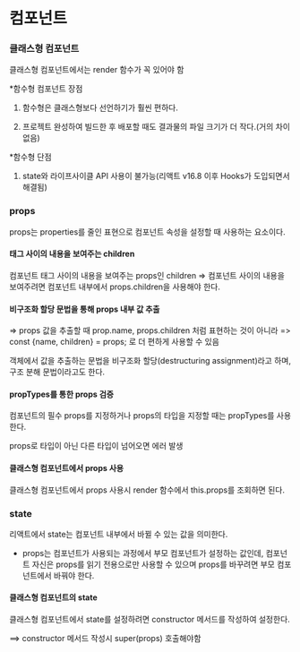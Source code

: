 # 컴포넌트

### 클래스형 컴포넌트

클래스형 컴포넌트에서는 render 함수가 꼭 있어야 함

\*함수형 컴포넌트 장점

1. 함수형은 클래스형보다 선언하기가 훨씬 편하다.

2. 프로젝트 완성하여 빌드한 후 배포할 때도 결과물의 파일 크기가 더 작다.(거의 차이 없음)

\*함수형 단점

1. state와 라이프사이클 API 사용이 불가능(리액트 v16.8 이후 Hooks가 도입되면서 해결됨)

### props

props는 properties를 줄인 표현으로 컴포넌트 속성을 설정할 때 사용하는 요소이다.

#### 태그 사이의 내용을 보여주는 children

컴포넌트 태그 사이의 내용을 보여주는 props인 children
=> 컴포넌트 사이의 내용을 보여주려면 컴포넌트 내부에서 props.children을 사용해야 한다.

#### 비구조화 할당 문법을 통해 props 내부 값 추출

=> props 값을 추출할 때 prop.name, props.children 처럼 표현하는 것이 아니라
=> const {name, children} = props; 로 더 편하게 사용할 수 있음

객체에서 값을 추출하는 문법을 비구조화 할당(destructuring assignment)라고 하며, 구조 분해 문법이라고도 한다.

#### propTypes를 통한 props 검증

컴포넌트의 필수 props를 지정하거나 props의 타입을 지정할 때는 propTypes를 사용한다.

props로 타입이 아닌 다른 타입이 넘어오면 에러 발생

#### 클래스형 컴포넌트에서 props 사용

클래스형 컴포넌트에서 props 사용시 render 함수에서 this.props를 조회하면 된다.

### state

리액트에서 state는 컴포넌트 내부에서 바뀔 수 있는 값을 의미한다.

- props는 컴포넌트가 사용되는 과정에서 부모 컴포넌트가 설정하는 값인데, 컴포넌트 자신은 props를 읽기 전용으로만 사용할 수 있으며 props를 바꾸려면 부모 컴포넌트에서 바꿔야 한다.

#### 클래스형 컴포넌트의 state

클래스형 컴포넌트에서 state를 설정하려면 <span color:red>constructor</span> 메서드를 작성하여 설정한다.

==> constructor 메서드 작성시 super(props) 호출해야함
